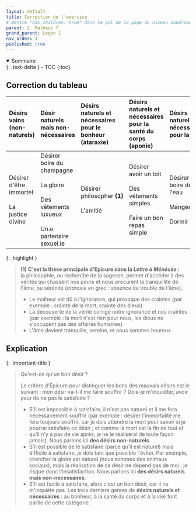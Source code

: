 ```yaml
---
layout: default
title: Correction de l'exercice
# mettre "has_children: true" dans le yml de la page du niveau supérieur
parent: 2. Malheur ?
grand_parent: Leçon 1
nav_order: 3
published: true
---
```



<details open markdown="block">
  <summary>
    Sommaire
  </summary>
  {: .text-delta }
- TOC
{:toc}
</details>

## Correction du tableau

| Désirs vains (non-naturels)  |  Désir naturels mais non-nécessaires  | Désirs naturels et nécessaires pour le bonheur (ataraxie)  |  Désirs naturels et nécessaires pour la santé du corps (aponie)  |  Désirs naturels et nécessaires pour la vie  |  
| :--- | :--- | :--- | :--- | :--- | 
| Désirer d'être immortel <br><br> La justice divine  |  Désirer boire du champagne <br> <br> La gloire <br> <br> Des vêtements luxueux <br> <br> Un.e partenaire sexuel.le  |  Désirer philosopher **(1)** <br> <br> L'amitié |  Désirer avoir un toit <br> <br> Des vêtements simples <br> <br> Faire un bon repas simple |  Désirer boire de l'eau <br> <br> Manger <br> <br> Dormir  | 

{: .highlight }
> **(1)** **C'est la thèse principale d'Epicure dans la *Lettre à Ménécée* :**  
>la philosophie, ou recherche de la sagesse, permet d'accéder à des vérités qui chassent nos peurs et nous procurent la tranquillité de l'âme, ou sérénité (*ataraxie* en grec : absence de trouble de l'âme).
>- Le malheur est dû à l'ignorance, qui provoque des craintes (par exemple : crainte de la mort, crainte des dieux)
>- La découverte de la vérité corrige notre ignorance et nos craintes (par exemple : la mort n'est rien pour nous, les dieux ne s'occupent pas des affaires humaines)
>- L'âme devient tranquille, sereine, et nous sommes heureux.

## Explication

{: .important-title }
> Qu'est-ce qu'un bon désir ?
> 
> Le critère d'Épicure pour distinguer les bons des mauvais désirs est le suivant : mon désir va-t-il me faire souffrir ? Dois-je m'inquiéter, avoir peur de ne pas le satisfaire ?
> - S'il est impossible à satisfaire, il n'est pas naturel et il me fera nécessairement souffrir (par exemple : désirer l'immortalité me fera toujours souffrir, car je dois attendre la mort pour savoir si je pourrai satisfaire ce désir ; et comme la mort est la fin de tout et qu'il n'y a pas de vie après, je ne le réaliserai de toute façon jamais). Nous parlons ici **des désirs non-naturels**.
> - S'il est possible de le satisfaire (parce qu'il est naturel) mais difficile à satisfaire, je dois tant que possible l'éviter. Par exemple, chercher la gloire est naturel (nous sommes des animaux sociaux), mais la réalisation de ce désir ne dépend pas de moi : je risque donc l'insatisfaction. Nous parlons ici **des désirs naturels mais non-nécessaires**.
> - S'il est facile à satisfaire, alors c'est un bon désir, car il ne m'inquiète pas. Les trois derniers genres de **désirs naturels et nécessaires** : au bonheur, à la santé du corps et à la vie) font partie de cette catégorie.


